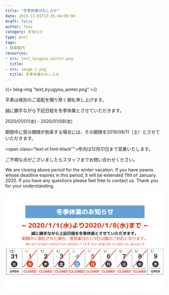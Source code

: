 ```yaml
---
title: "冬季休業のおしらせ"
date: 2019-12-01T13:35:46+09:00
draft: false
author: Yasu
category: お知らせ
type: post
tags:
- 営業案内
resources:
- src: text_kyugyou_winter.png
  title: 
- src: image-1.png
  title: 冬季休業のおしらせ
---
```

{{< blog-img "text_kyugyou_winter.png" >}}

平素は格別のご高配を賜り厚く御礼申し上げます。

誠に勝手ながら下記日程を冬季休業とさせていただきます。


<div class="px-16">
    <div class="bg-red-700 text-white p-2 text-2xl font-semibold text-center">
        2020/01/01(水) - 2020/01/08(水)
    </div>
</div>

期間中に質の期限が到来する場合には、その期限を2019/08/11（土）とさせていただきます。

<span class="text-xl font-black"">年内は12月31日まで営業いたします。</span>

ご不明な点がございましたらスタッフまでお問い合わせください。

We are closing above period for the winter vacation. 
If you have pawns whose deadline expires in this period, it will be extended 11th of January 2020. If you have any questions please feel free to contact us. Thank you for your understanding.

<div class="text-center">
<img class="inline" src="image-1.png" alt="冬季休業のお知らせ 1/1-1/8">
</div>

